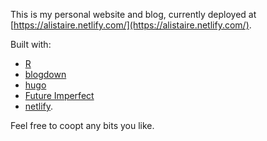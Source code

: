 This is my personal website and blog, currently deployed at 
[https://alistaire.netlify.com/](https://alistaire.netlify.com/).

Built with:

* [R](https://www.r-project.org/)
* [blogdown](https://bookdown.org/yihui/blogdown/)
* [hugo](https://gohugo.io/)
* [Future Imperfect](https://github.com/jpescador/hugo-future-imperfect)
* [netlify](https://www.netlify.com/).

Feel free to coopt any bits you like.
